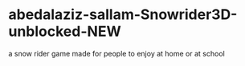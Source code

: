 # abedalaziz-sallam-Snowrider3D-unblocked-NEW
a snow rider game made for people to enjoy at home or at school
